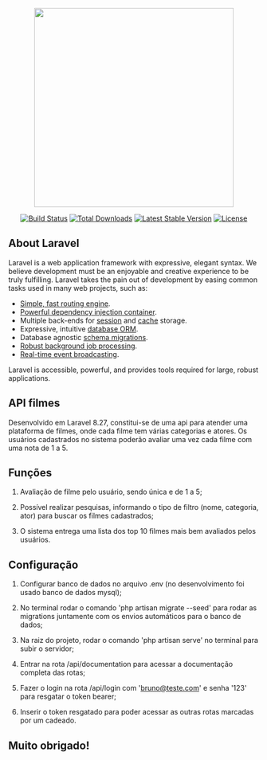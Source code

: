 <p align="center"><a href="https://laravel.com" target="_blank"><img src="https://raw.githubusercontent.com/laravel/art/master/logo-lockup/5%20SVG/2%20CMYK/1%20Full%20Color/laravel-logolockup-cmyk-red.svg" width="400"></a></p>

<p align="center">
<a href="https://travis-ci.org/laravel/framework"><img src="https://travis-ci.org/laravel/framework.svg" alt="Build Status"></a>
<a href="https://packagist.org/packages/laravel/framework"><img src="https://img.shields.io/packagist/dt/laravel/framework" alt="Total Downloads"></a>
<a href="https://packagist.org/packages/laravel/framework"><img src="https://img.shields.io/packagist/v/laravel/framework" alt="Latest Stable Version"></a>
<a href="https://packagist.org/packages/laravel/framework"><img src="https://img.shields.io/packagist/l/laravel/framework" alt="License"></a>
</p>

## About Laravel

Laravel is a web application framework with expressive, elegant syntax. We believe development must be an enjoyable and creative experience to be truly fulfilling. Laravel takes the pain out of development by easing common tasks used in many web projects, such as:

- [Simple, fast routing engine](https://laravel.com/docs/routing).
- [Powerful dependency injection container](https://laravel.com/docs/container).
- Multiple back-ends for [session](https://laravel.com/docs/session) and [cache](https://laravel.com/docs/cache) storage.
- Expressive, intuitive [database ORM](https://laravel.com/docs/eloquent).
- Database agnostic [schema migrations](https://laravel.com/docs/migrations).
- [Robust background job processing](https://laravel.com/docs/queues).
- [Real-time event broadcasting](https://laravel.com/docs/broadcasting).

Laravel is accessible, powerful, and provides tools required for large, robust applications.

## API filmes

Desenvolvido em Laravel 8.27, constitui-se de uma api para atender uma plataforma de filmes, onde cada filme tem várias categorias e atores. Os usuários cadastrados no sistema poderão avaliar uma vez cada filme com uma nota de 1 a 5. 

## Funções

1. Avaliação de filme pelo usuário, sendo única e de 1 a 5;

2. Possível realizar pesquisas, informando o tipo de filtro (nome, categoria, ator) para buscar os filmes cadastrados;

3. O sistema entrega uma lista dos top 10 filmes mais bem avaliados pelos usuários.

## Configuração

1. Configurar banco de dados no arquivo .env (no desenvolvimento foi usado banco de dados mysql);

2. No terminal rodar o comando 'php artisan migrate --seed' para rodar as migrations juntamente com os envios automáticos para o banco de dados;

3. Na raiz do projeto, rodar o comando 'php artisan serve' no terminal para subir o servidor;

4. Entrar na rota /api/documentation para acessar a documentação completa das rotas;

5. Fazer o login na rota /api/login com 'bruno@teste.com' e senha '123' para resgatar o token bearer;

6. Inserir o token resgatado para poder acessar as outras rotas marcadas por um cadeado.


## Muito obrigado!